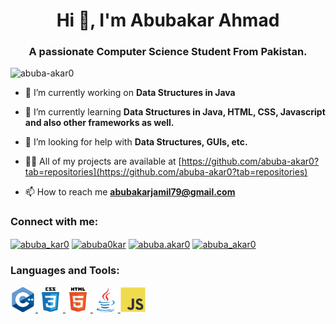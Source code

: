 <h1 align="center">Hi 👋, I'm Abubakar Ahmad</h1>
<h3 align="center">A passionate Computer Science Student From Pakistan.</h3>

<p align="left"> <img src="https://komarev.com/ghpvc/?username=abuba-akar0&label=Profile%20views&color=0e75b6&style=flat" alt="abuba-akar0" /> </p>

- 🔭 I’m currently working on **Data Structures in Java**

- 🌱 I’m currently learning **Data Structures in Java, HTML, CSS, Javascript and also other frameworks as well.**

- 🤝 I’m looking for help with **Data Structures, GUIs, etc.**

- 👨‍💻 All of my projects are available at [https://github.com/abuba-akar0?tab=repositories](https://github.com/abuba-akar0?tab=repositories)

- 📫 How to reach me **abubakarjamil79@gmail.com**

<h3 align="left">Connect with me:</h3>
<p align="left">
<a href="https://dev.to/abuba_kar0" target="blank"><img align="center" src="https://raw.githubusercontent.com/rahuldkjain/github-profile-readme-generator/master/src/images/icons/Social/devto.svg" alt="abuba_kar0" height="30" width="40" /></a>
<a href="https://linkedin.com/in/abuba0kar" target="blank"><img align="center" src="https://raw.githubusercontent.com/rahuldkjain/github-profile-readme-generator/master/src/images/icons/Social/linked-in-alt.svg" alt="abuba0kar" height="30" width="40" /></a>
<a href="https://fb.com/abuba.akar0" target="blank"><img align="center" src="https://raw.githubusercontent.com/rahuldkjain/github-profile-readme-generator/master/src/images/icons/Social/facebook.svg" alt="abuba.akar0" height="30" width="40" /></a>
<a href="https://instagram.com/abuba_akar0" target="blank"><img align="center" src="https://raw.githubusercontent.com/rahuldkjain/github-profile-readme-generator/master/src/images/icons/Social/instagram.svg" alt="abuba_akar0" height="30" width="40" /></a>
</p>

<h3 align="left">Languages and Tools:</h3>
<p align="left"><a href="https://www.w3schools.com/cpp/" target="_blank" rel="noreferrer"> <img src="https://raw.githubusercontent.com/devicons/devicon/master/icons/cplusplus/cplusplus-original.svg" alt="cplusplus" width="40" height="40"/> </a> <a href="https://www.w3schools.com/css/" target="_blank" rel="noreferrer"> <img src="https://raw.githubusercontent.com/devicons/devicon/master/icons/css3/css3-original-wordmark.svg" alt="css3" width="40" height="40"/> </a> <a href="https://www.w3.org/html/" target="_blank" rel="noreferrer"> <img src="https://raw.githubusercontent.com/devicons/devicon/master/icons/html5/html5-original-wordmark.svg" alt="html5" width="40" height="40"/> </a> <a href="https://www.java.com" target="_blank" rel="noreferrer"> <img src="https://raw.githubusercontent.com/devicons/devicon/master/icons/java/java-original.svg" alt="java" width="40" height="40"/> </a> <a href="https://developer.mozilla.org/en-US/docs/Web/JavaScript" target="_blank" rel="noreferrer"> <img src="https://raw.githubusercontent.com/devicons/devicon/master/icons/javascript/javascript-original.svg" alt="javascript" width="40" height="40"/> </a> </p>
